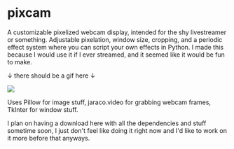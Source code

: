 # pixcam

A customizable pixelized webcam display, intended for the shy livestreamer or something. Adjustable pixelation, window size, cropping, and a periodic effect system where you can script your own effects in Python. I made this because I would use it if I ever streamed, and it seemed like it would be fun to make.

↓ there should be a gif here ↓

![](http://i.imgur.com/I5SCsKp.gif)

Uses Pillow for image stuff, jaraco.video for grabbing webcam frames, TkInter for window stuff.

I plan on having a download here with all the dependencies and stuff sometime soon, I just don't feel like doing it right now and I'd like to work on it more before that anyways.